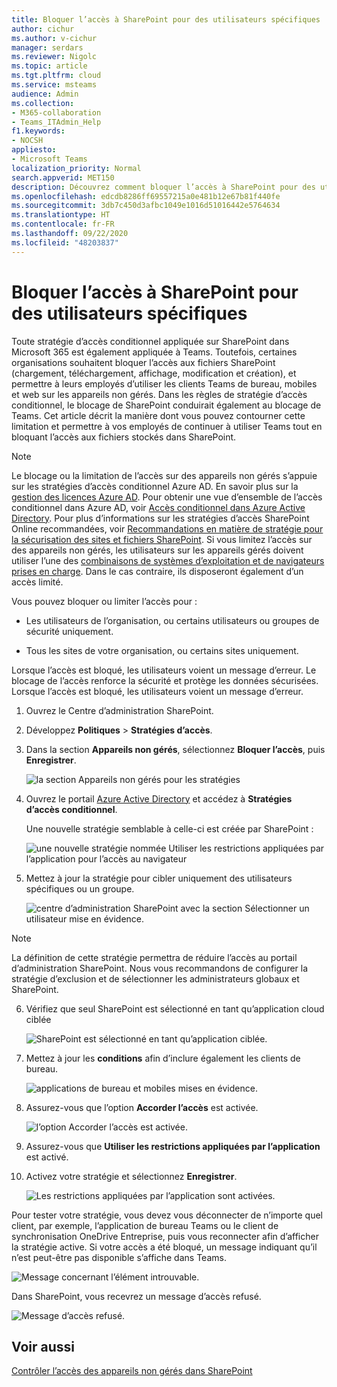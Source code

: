 ```yaml
---
title: Bloquer l’accès à SharePoint pour des utilisateurs spécifiques
author: cichur
ms.author: v-cichur
manager: serdars
ms.reviewer: Nigolc
ms.topic: article
ms.tgt.pltfrm: cloud
ms.service: msteams
audience: Admin
ms.collection:
- M365-collaboration
- Teams_ITAdmin_Help
f1.keywords:
- NOCSH
appliesto:
- Microsoft Teams
localization_priority: Normal
search.appverid: MET150
description: Découvrez comment bloquer l’accès à SharePoint pour des utilisateurs spécifiques
ms.openlocfilehash: edcdb8286ff69557215a0e481b12e67b81f440fe
ms.sourcegitcommit: 3db7c450d3afbc1049e1016d51016442e5764634
ms.translationtype: HT
ms.contentlocale: fr-FR
ms.lasthandoff: 09/22/2020
ms.locfileid: "48203837"
---
```

# <a name="block-access-to-sharepoint-for-specific-users"></a>Bloquer l’accès à SharePoint pour des utilisateurs spécifiques

Toute stratégie d’accès conditionnel appliquée sur SharePoint dans Microsoft 365 est également appliquée à Teams. Toutefois, certaines organisations souhaitent bloquer l’accès aux fichiers SharePoint (chargement, téléchargement, affichage, modification et création), et permettre à leurs employés d’utiliser les clients Teams de bureau, mobiles et web sur les appareils non gérés. Dans les règles de stratégie d’accès conditionnel, le blocage de SharePoint conduirait également au blocage de Teams. Cet article décrit la manière dont vous pouvez contourner cette limitation et permettre à vos employés de continuer à utiliser Teams tout en bloquant l’accès aux fichiers stockés dans SharePoint.

> [!Note]
> Le blocage ou la limitation de l’accès sur des appareils non gérés s’appuie sur les stratégies d’accès conditionnel Azure AD. En savoir plus sur la [gestion des licences Azure AD](https://azure.microsoft.com/pricing/details/active-directory/). Pour obtenir une vue d’ensemble de l’accès conditionnel dans Azure AD, voir [Accès conditionnel dans Azure Active Directory](https://docs.microsoft.com/azure/active-directory/conditional-access/overview). Pour plus d’informations sur les stratégies d’accès SharePoint Online recommandées, voir [Recommandations en matière de stratégie pour la sécurisation des sites et fichiers SharePoint](https://docs.microsoft.com/microsoft-365/enterprise/sharepoint-file-access-policies). Si vous limitez l’accès sur des appareils non gérés, les utilisateurs sur les appareils gérés doivent utiliser l’une des [combinaisons de systèmes d’exploitation et de navigateurs prises en charge](https://docs.microsoft.com/azure/active-directory/conditional-access/technical-reference#client-apps-condition). Dans le cas contraire, ils disposeront également d’un accès limité.

Vous pouvez bloquer ou limiter l’accès pour :

- Les utilisateurs de l’organisation, ou certains utilisateurs ou groupes de sécurité uniquement.

- Tous les sites de votre organisation, ou certains sites uniquement.

Lorsque l’accès est bloqué, les utilisateurs voient un message d’erreur. Le blocage de l’accès renforce la sécurité et protège les données sécurisées. Lorsque l’accès est bloqué, les utilisateurs voient un message d’erreur.

1. Ouvrez le Centre d’administration SharePoint.

2. Développez **Politiques** > **Stratégies d’accès**.

3. Dans la section **Appareils non gérés**, sélectionnez **Bloquer l’accès**, puis **Enregistrer**.

   ![la section Appareils non gérés pour les stratégies](media/no-sharepoint-access1.png)

4. Ouvrez le portail [Azure Active Directory](https://portal.azure.com/#blade/Microsoft_AAD_IAM/ConditionalAccessBlade/Policies) et accédez à **Stratégies d’accès conditionnel**.

    Une nouvelle stratégie semblable à celle-ci est créée par SharePoint :

    ![une nouvelle stratégie nommée Utiliser les restrictions appliquées par l’application pour l’accès au navigateur](media/no-sharepoint-access2.png)

5. Mettez à jour la stratégie pour cibler uniquement des utilisateurs spécifiques ou un groupe.

    ![centre d’administration SharePoint avec la section Sélectionner un utilisateur mise en évidence.](media/no-sharepoint-access2b.png)

  > [!Note]
> La définition de cette stratégie permettra de réduire l’accès au portail d’administration SharePoint. Nous vous recommandons de configurer la stratégie d’exclusion et de sélectionner les administrateurs globaux et SharePoint.

6. Vérifiez que seul SharePoint est sélectionné en tant qu’application cloud ciblée

    ![SharePoint est sélectionné en tant qu’application ciblée.](media/no-sharepoint-access3.png)

7. Mettez à jour les **conditions** afin d’inclure également les clients de bureau.

    ![applications de bureau et mobiles mises en évidence.](media/no-sharepoint-access4.png)

8. Assurez-vous que l’option **Accorder l’accès** est activée.

    ![l’option Accorder l’accès est activée.](media/no-sharepoint-access5.png)

9. Assurez-vous que **Utiliser les restrictions appliquées par l’application** est activé.

10. Activez votre stratégie et sélectionnez **Enregistrer**.

    ![Les restrictions appliquées par l’application sont activées.](media/no-sharepoint-access6.png)

Pour tester votre stratégie, vous devez vous déconnecter de n’importe quel client, par exemple, l’application de bureau Teams ou le client de synchronisation OneDrive Entreprise, puis vous reconnecter afin d’afficher la stratégie active. Si votre accès a été bloqué, un message indiquant qu’il n’est peut-être pas disponible s’affiche dans Teams.

 ![Message concernant l’élément introuvable.](media/access-denied-sharepoint.png)

Dans SharePoint, vous recevrez un message d’accès refusé.

![Message d’accès refusé.](media/blocked-access-warning.png)

## <a name="related-topics"></a>Voir aussi

[Contrôler l’accès des appareils non gérés dans SharePoint](https://docs.microsoft.com/sharepoint/control-access-from-unmanaged-devices)
